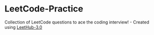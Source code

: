 # LeetCode-Practice
Collection of LeetCode questions to ace the coding interview! - Created using [LeetHub-3.0](https://github.com/raphaelheinz/LeetHub-3.0)
